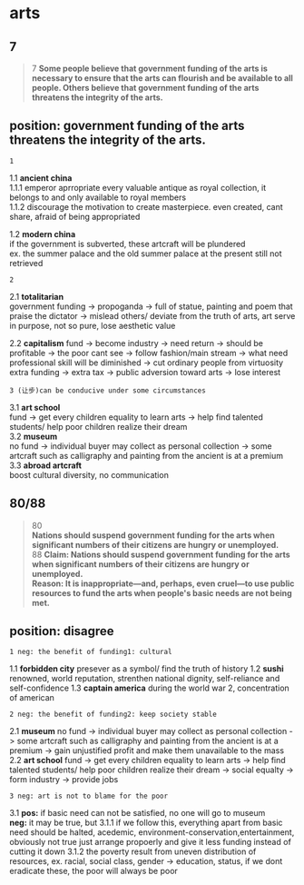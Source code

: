 arts
=====================
7
-----------------------
>7
>**Some people believe that government funding of the arts is necessary to ensure that the arts can flourish and be available to all people. Others believe that government funding of the arts threatens the integrity of the arts.**
## position: government funding of the arts threatens the integrity of the arts.
    1 
1.1 **ancient china**  
1.1.1 emperor aprropriate every valuable antique as royal collection, it belongs to and only available to royal members  
1.1.2 discourage the motivation to create masterpiece. even created, cant share, afraid of being appropriated  

1.2 **modern china**   
if the government is subverted, these artcraft will be plundered  
ex. the summer palace and the old summer palace
at the present still not retrieved   

    2
 2.1 **totalitarian**  
government funding -> propoganda -> full of statue, painting and poem that praise the dictator -> mislead others/ deviate from the truth of arts, art serve in purpose, not so pure, lose aesthetic value  

2.2 **capitalism**
fund -> become industry -> need return -> should be profitable -> the poor cant see -> follow fashion/main stream -> what need professional skill will be diminished ->  cut ordinary people from virtuosity
extra funding -> extra tax -> public adversion toward arts -> lose interest  

    3 (让步)can be conducive under some circumstances
3.1 **art school**  
fund -> get every children equality to learn arts -> help find talented students/ help poor children realize their dream   
3.2 **museum**  
no fund -> individual buyer may collect as personal collection -> some artcraft such as calligraphy and painting from the ancient is at a premium  
3.3 **abroad artcraft**  
boost cultural diversity, no communication  

80/88  
-----------------------  
>80  
>**Nations should suspend government funding for the arts when significant numbers of their citizens are hungry or unemployed.**  
>88
>**Claim: Nations should suspend government funding for the arts when significant numbers of their citizens are hungry or unemployed.  
Reason: It is inappropriate—and, perhaps, even cruel—to use public resources to fund the arts when people's basic needs are not being met.**    
## position: disagree
    1 neg: the benefit of funding1: cultural
1.1 **forbidden city** presever as a symbol/ find the truth of history
1.2 **sushi** renowned, world reputation, strenthen national dignity, self-reliance and self-confidence
1.3 **captain america** during the world war 2, concentration of american

    2 neg: the benefit of funding2: keep society stable
2.1 **museum**
no fund -> individual buyer may collect as personal collection -> some artcraft such as calligraphy and painting from the ancient is at a premium -> gain unjustified profit and make them unavailable to the mass
2.2 **art school**
fund -> get every children equality to learn arts -> help find talented students/ help poor children realize their dream -> social equalty -> form industry -> provide jobs

    3 neg: art is not to blame for the poor
3.1
**pos:** if basic need can not be satisfied, no one will go to museum  
**neg:** it may be true, but 
3.1.1 if we follow this, everything apart from basic need should be halted, acedemic, environment-conservation,entertainment, obviously not true
just arrange propoerly and give it less funding instead of cutting it down
3.1.2 the poverty result from uneven distribution of resources, ex. racial, social class, gender -> education, status, if we dont eradicate these, the poor will always be poor
<!--stackedit_data:
eyJoaXN0b3J5IjpbLTM2NzU3ODcwLC0xMjUyMzQ1ODQ1LC0xMj
U4MjUzMTg2LC0xNjc1ODkxMjAyLC04OTk0MjMxNzFdfQ==
-->